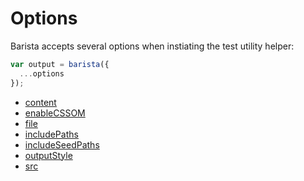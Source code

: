 # Options

Barista accepts several options when instiating the test utility helper:

```js
var output = barista({
  ...options
});
```

* [content](options/content.md)
* [enableCSSOM](options/enableCSSOM.md)
* [file](options/file.md)
* [includePaths](options/includePaths.md)
* [includeSeedPaths](options/includePaths.md)
* [outputStyle](options/outputStyle.md)
* [src](options/src.md)
